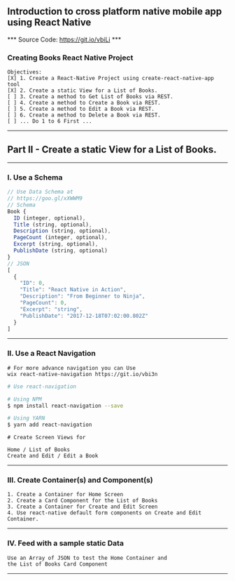 ## Introduction to cross platform native mobile app using React Native

*** Source Code: https://git.io/vbiLi ***

### Creating Books React Native Project

    Objectives:
    [X] 1. Create a React-Native Project using create-react-native-app tool
    [X] 2. Create a static View for a List of Books.
    [ ] 3. Create a method to Get List of Books via REST.
    [ ] 4. Create a method to Create a Book via REST.
    [ ] 5. Create a method to Edit a Book via REST.
    [ ] 6. Create a method to Delete a Book via REST.
    [ ] ... Do 1 to 6 First ...

---

## Part II - Create a static View for a List of Books.
---

### I. Use a Schema

```javascript
// Use Data Schema at
// https://goo.gl/xXWWM9
// Schema
Book {
  ID (integer, optional),
  Title (string, optional),
  Description (string, optional),
  PageCount (integer, optional),
  Excerpt (string, optional),
  PublishDate (string, optional)
}
// JSON
[
  {
    "ID": 0,
    "Title": "React Native in Action",
    "Description": "From Beginner to Ninja",
    "PageCount": 0,
    "Excerpt": "string",
    "PublishDate": "2017-12-18T07:02:00.802Z"
  }
]
```
---

### II. Use a React Navigation
    # For more advance navigation you can Use
    wix react-native-navigation https://git.io/vbi3n

```bash
# Use react-navigation

# Using NPM
$ npm install react-navigation --save

# Using YARN
$ yarn add react-navigation
```

    # Create Screen Views for

    Home / List of Books
    Create and Edit / Edit a Book

---

### III. Create Container(s) and Component(s)

    1. Create a Container for Home Screen
    2. Create a Card Component for the List of Books
    3. Create a Container for Create and Edit Screen
    4. Use react-native default form components on Create and Edit Container.

---

### IV. Feed with a sample static Data
    Use an Array of JSON to test the Home Container and
    the List of Books Card Component

---
